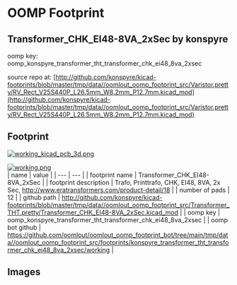 # OOMP Footprint  
## Transformer_CHK_EI48-8VA_2xSec  by konspyre  
  
oomp key: oomp_konspyre_transformer_tht_transformer_chk_ei48_8va_2xsec  
  
source repo at: [http://github.com/konspyre/kicad-footprints/blob/master/tmp/data//oomlout_oomp_footprint_src/Varistor.pretty/RV_Rect_V25S440P_L26.5mm_W8.2mm_P12.7mm.kicad_mod](http://github.com/konspyre/kicad-footprints/blob/master/tmp/data//oomlout_oomp_footprint_src/Varistor.pretty/RV_Rect_V25S440P_L26.5mm_W8.2mm_P12.7mm.kicad_mod)  
## Footprint  
  
[![working_kicad_pcb_3d.png](working_kicad_pcb_3d_600.png)](working_kicad_pcb_3d.png)  
  
[![working.png](working_600.png)](working.png)  
| name | value | 
| --- | --- | 
| footprint name | Transformer_CHK_EI48-8VA_2xSec | 
| footprint description | Trafo, Printtrafo, CHK, EI48, 8VA, 2x Sec, http://www.eratransformers.com/product-detail/18 | 
| number of pads | 12 | 
| github path | http://github.com/konspyre/kicad-footprints/blob/master/tmp/data//oomlout_oomp_footprint_src/Transformer_THT.pretty/Transformer_CHK_EI48-8VA_2xSec.kicad_mod | 
| oomp key | oomp_konspyre_transformer_tht_transformer_chk_ei48_8va_2xsec | 
| oomp bot github | https://github.com/oomlout/oomlout_oomp_footprint_bot/tree/main/tmp/data//oomlout_oomp_footprint_src/footprints/konspyre_transformer_tht_transformer_chk_ei48_8va_2xsec/working | 
## Images  
